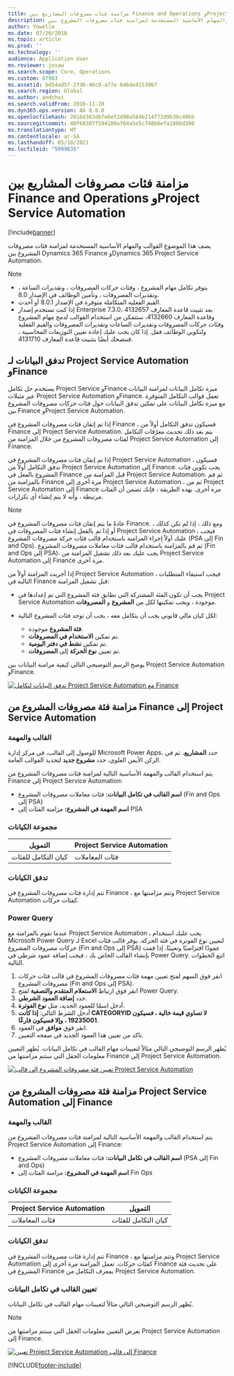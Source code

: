 ```yaml
---
title: مزامنة فئات مصروفات المشاريع بين Finance and Operations وProject Service Automation
description: يصف هذا الموضوع القوالب والمهام الأساسية المستخدمة لمزامنة فئات مصروفات المشروع بين Microsoft Dynamics 365 Finance وDynamics 365 Project Service Automation.
author: Yowelle
ms.date: 07/20/2018
ms.topic: article
ms.prod: ''
ms.technology: ''
audience: Application User
ms.reviewer: josaw
ms.search.scope: Core, Operations
ms.custom: 87983
ms.assetid: b454ad57-2fd6-46c9-a77e-646de4153067
ms.search.region: Global
ms.author: andchoi
ms.search.validFrom: 2016-11-28
ms.dyn365.ops.version: AX 8.0.0
ms.openlocfilehash: 2816d363dbfe6ef2d98a584b214f72d9b30c49bb
ms.sourcegitcommit: 40f68387f594180af64a5e5c748b6efa188bd300
ms.translationtype: HT
ms.contentlocale: ar-SA
ms.lasthandoff: 05/10/2021
ms.locfileid: "5999835"
---
```

# <a name="synchronize-project-expense-categories-between-finance-and-operations-and-project-service-automation"></a>مزامنة فئات مصروفات المشاريع بين Finance and Operations وProject Service Automation

[!include[banner](../includes/banner.md)]

يصف هذا الموضوع القوالب والمهام الأساسية المستخدمة لمزامنة فئات مصروفات المشروع بين Dynamics 365 Finance وDynamics 365 Project Service Automation.

> [!NOTE]
> - يتوفر تكامل مهام المشروع ، وفئات حركات المصروفات ، وتقديرات الساعة ، وتقديرات المصروفات ، وتأمين الوظائف في الإصدار 8.0.
> - القيم الفعلية المتكاملة متوفرة في الإصدار 8.0.1 أو أحدث.
> - إذا كنت تستخدم إصدار Enterprise 7.3.0، بعد تثبيت قاعدة المعارف 4132657 وقاعدة المعارف 4132660، ستتمكن من استخدام القوالب لدمج مهام المشروع وفئات حركات المصروفات وتقديرات الساعات وتقديرات المصروفات والقيم الفعلية ولتكوين الوظائف قفل. إذا كان يجب عليك إعادة تعيين التوزيعات المحاسبية ، فننصحك أيضًا بتثبيت قاعدة المعارف 4131710.

## <a name="data-flow-for-project-service-automation-and-finance"></a>تدفق البيانات لـ Project Service Automation وFinance

يستخدم حل تكامل Project Service وFinance ميزة تكامل البيانات لمزامنة البيانات عبر مثيلات Project Service Automation وFinance. تعمل قوالب التكامل المتوفرة مع ميزة تكامل البيانات على تمكين تدفق البيانات حول فئات حركات مصروفات المشروع بين Finance وProject Service Automation.

إذا تم إتقان فئات مصروفات المشروع في Finance ، فسيكون تدفق التكامل أولاً من Finance إلى Project Service Automation. يتم بعد ذلك تحديث معرّفات التكامل لفئات مصروفات المشروع من خلال المزامنة من Project Service Automation إلى Finance.

إذا تم إتقان فئات مصروفات المشروع في Project Service Automation ، فسيكون تدفق التكامل أولاً من Project Service Automation إلى Finance. يجب تكوين فئات المشروع بالفعل في Finance قبل المزامنة من Project Service Automation. ثم قم بالمزامنة من Finance مرة أخرى إلى Project Service Automation ، ثم من Project Service Automation إلى Finance مرة أخرى. بهذه الطريقة ، فإنك تضمن أن الفئات مرتبطة ، وأنه لا يتم إنشاء أي تكرارات.

> [!NOTE]
> عادةً ما يتم إتقان فئات مصروفات المشروع في Finance. ومع ذلك ، إذا لم تكن كذلك ، أو إذا تم بالفعل إنشاء فئات المصروفات في Project Service Automation ، فيجب عليك أولاً إجراء المزامنة باستخدام قالب فئات حركة مصروفات المشروع (PSA إلى Fin and Ops). ثم قم بالمزامنة باستخدام قالب فئات معاملات مصروفات المشروع (Fin and Ops إلى PSA). يجب عليك بعد ذلك تشغيل المزامنة من Project Service Automation إلى Finance مرة أخرى.
>
> إذا أجريت المزامنة أولاً من Project Service Automation ، فيجب استيفاء المتطلبات التالية في Finance قبل تشغيل المزامنة:
>
> - يجب أن تكون الفئة المشتركة التي تطابق فئة المشروع التي تم إعدادها في Project Service Automation موجودة ، ويجب تمكينها لكل من **المشروع** و **المصروفات**.
> - لكل كيان مالي قانوني يجب أن يتكامل معه ، يجب أن توجد فئات المشروع التالية:
>
>     - **فئة المشروع** موجودة. 
>     - تم تمكين **الاستخدام في المصروفات**.
>     - تم تمكين **نشط في دفتر اليومية**.
>     - تم تعيين **نوع الحركة** إلى **المصروفات**.

يوضح الرسم التوضيحي التالي كيفية مزامنة البيانات بين Project Service Automation وFinance.

[![تدفق البيانات لتكامل Project Service Automation مع Finance](./media/ProjectExpenseCategoriesFlow.png)](./media/ProjectExpenseCategoriesFlow.png)

## <a name="project-expense-category-synchronization-from-finance-to-project-service-automation"></a>مزامنة فئة مصروفات المشروع من Finance إلى Project Service Automation

### <a name="template-and-task"></a>القالب والمهمة

للوصول إلى القالب، في مركز إدارة Microsoft Power Apps، حدد **المشاريع**، ثم في الركن الأيمن العلوي، حدد **مشروع جديد** لتحديد القوالب العامة.

يتم استخدام القالب والمهمة الأساسية التالية لمزامنة فئات مصروفات المشروع من Finance إلى Project Service Automation:

- **اسم القالب في تكامل البيانات:** فئات معاملات مصروفات المشروع (Fin and Ops إلى PSA)
- **اسم المهمة في المشروع:** مزامنة الفئات إلى PSA

### <a name="entity-set"></a>مجموعة الكيانات

| التمويل                           | Project Service Automation |
|-----------------------------------|----------------------------|
| كيان التكامل للفئات | فئات المعاملات     |

### <a name="entity-flow"></a>تدفق الكيانات

تتم إدارة فئات مصروفات المشروع في Finance ، وتتم مزامنتها مع Project Service Automation كفئات حركات.

### <a name="power-query"></a>Power Query

عندما تقوم بالمزامنة مع Project Service Automation ، يجب عليك استخدام Microsoft Power Query لـ Excel لتعيين نوع الفوترة في فئة الحركة. يوفر قالب فئات حركات مصروفات المشروع (Fin and Ops إلى PSA) عمودًا افتراضيًا وتعيينًا. إذا قمت بإنشاء القالب الخاص بك ، فيجب إضافة عمود شرطي في Power Query. اتبع الخطوات التالية.

1. انقر فوق السهم لفتح تعيين مهمة فئات مصروفات المشروع في قالب فئات حركات مصروفات المشروع (Fin and Ops إلى PSA).
2. انقر فوق ارتباط **الاستعلام المتقدم والتصفية** لفتح Power Query.
2. حدد **إضافة العمود الشرطي**.
3. أدخل اسمًا للعمود الجديد، مثل **نوع الفوترة**.
4. أدخل الشرط التالي: **إذا كانت CATEGORYID لا تساوي قيمة خالية ، فسيكون 19235001 ، وإلا فسيكون فارغًا**.
5. انقر فوق **موافق** في العمود.
6. تاكد من تعيين هذا العمود الجديد في صفحه التعيين.

يُظهر الرسم التوضيحي التالي مثالاً لتعيينات مهام القالب في تكامل البيانات. يُظهر التعيين معلومات الحقل التي ستتم مزامنتها من Finance إلى Project Service Automation.

[![تعيين فئة مصروفات المشروع إلى قالب Project Service Automation](./media/ProjectExpenseCategoriesToPSAMapping.jpg)](./media/ProjectExpenseCategoriesToPSAMapping.jpg)

## <a name="project-expense-category-synchronization-from-project-service-automation-to-finance"></a>مزامنة فئة مصروفات المشروع من Project Service Automation إلى Finance

### <a name="template-and-task"></a>القالب والمهمة

يتم استخدام القالب والمهمة الأساسية التالية لمزامنة فئات مصروفات المشروع من Project Service Automation إلى Finance:

- **اسم القالب في تكامل البيانات:** فئات معاملات مصروفات المشروع (PSA إلى Fin and Ops)
- **اسم المهمة في المشروع:** مزامنة الفئات إلى Fin Ops

### <a name="entity-set"></a>مجموعة الكيانات

| Project Service Automation | التمويل                           |
|----------------------------|-----------------------------------|
| فئات المعاملات     | كيان التكامل للفئات |

### <a name="entity-flow"></a>تدفق الكيانات

تتم إدارة فئات مصروفات المشروع في Finance ، وتتم مزامنتها مع Project Service Automation كفئات حركات. تعمل المزامنة مرة أخرى إلى Finance على تحديث فئة المشروع في Finance بمعرف التكامل من Project Service Automation.

### <a name="template-mapping-in-data-integration"></a>تعيين القالب في تكامل البيانات

يُظهر الرسم التوضيحي التالي مثالاً لتعيينات مهام القالب في تكامل البيانات.

> [!NOTE]
> يعرض التعيين معلومات الحقل التي ستتم مزامنتها من Project Service Automation إلى Finance.

[![تعيين Project Service Automation إلى قالب Finance](./media/ProjectExpenseCategoriesToFinOpsMapping.jpg)](./media/ProjectExpenseCategoriesToFinOpsMapping.jpg)


[!INCLUDE[footer-include](../includes/footer-banner.md)]